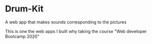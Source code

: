 # Drum-Kit
A web app that makes sounds corresponding to the pictures

This is one the web apps I built why taking the course "Web developer Bootcamp 2020"
